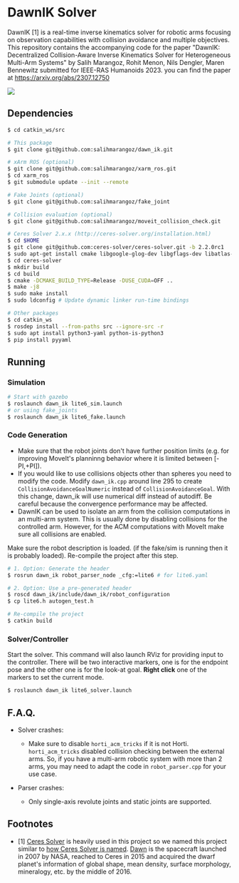 # DawnIK Solver

DawnIK [1]  is a real-time inverse kinematics solver for robotic arms focusing on observation capabilities with collision avoidance and multiple objectives. This repository contains the accompanying code for the paper "DawnIK: Decentralized Collision-Aware Inverse Kinematics Solver for Heterogeneous Multi-Arm Systems" by Salih Marangoz, Rohit Menon, Nils Dengler, Maren Bennewitz submitted for IEEE-RAS Humanoids 2023. you can find the paper at https://arxiv.org/abs/2307.12750

[![](https://img.youtube.com/vi/-k7XJkbAB6A/0.jpg)](https://www.youtube.com/watch?v=-k7XJkbAB6A)



## Dependencies

```bash
$ cd catkin_ws/src

# This package
$ git clone git@github.com:salihmarangoz/dawn_ik.git 

# xArm ROS (optional)
$ git clone git@github.com:salihmarangoz/xarm_ros.git 
$ cd xarm_ros
$ git submodule update --init --remote

# Fake Joints (optional)
$ git clone git@github.com:salihmarangoz/fake_joint

# Collision evaluation (optional)
$ git clone git@github.com:salihmarangoz/moveit_collision_check.git

# Ceres Solver 2.x.x (http://ceres-solver.org/installation.html)
$ cd $HOME
$ git clone git@github.com:ceres-solver/ceres-solver.git -b 2.2.0rc1
$ sudo apt-get install cmake libgoogle-glog-dev libgflags-dev libatlas-base-dev libeigen3-dev libsuitesparse-dev
$ cd ceres-solver
$ mkdir build
$ cd build
$ cmake -DCMAKE_BUILD_TYPE=Release -DUSE_CUDA=OFF ..
$ make -j8
$ sudo make install
$ sudo ldconfig # Update dynamic linker run-time bindings

# Other packages
$ cd catkin_ws
$ rosdep install --from-paths src --ignore-src -r
$ sudo apt install python3-yaml python-is-python3
$ pip install pyyaml
```

## Running

### Simulation

```bash
# Start with gazebo
$ roslaunch dawn_ik lite6_sim.launch
# or using fake_joints
$ roslaunch dawn_ik lite6_fake.launch
```

### Code Generation

- Make sure that the robot joints don't have further position limits (e.g. for improving MoveIt's planninng behavior where it is limited between [-PI,+PI]).
- If you would like to use collisions objects other than spheres you need to modify the code. Modify `dawn_ik.cpp` around line 295 to create `CollisionAvoidanceGoalNumeric` instead of `CollisionAvoidanceGoal`. With this change, dawn_ik will use numerical diff instead of autodiff. Be careful because the convergence performance may be affected.
- DawnIK can be used to isolate an arm from the collision computations in an multi-arm system. This is usually done by disabling collisions for the controlled arm. However, for the ACM computations with MoveIt make sure all collisions are enabled.

Make sure the robot description is loaded. (if the fake/sim is running then it is probably loaded). Re-compile the project after this step. 

```bash
# 1. Option: Generate the header
$ rosrun dawn_ik robot_parser_node _cfg:=lite6 # for lite6.yaml

# 2. Option: Use a pre-generated header
$ roscd dawn_ik/include/dawn_ik/robot_configuration
$ cp lite6.h autogen_test.h

# Re-compile the project
$ catkin build
```

### Solver/Controller

Start the solver. This command will also launch RViz for providing input to the controller. There will be two interactive markers, one is for the endpoint pose and the other one is for the look-at goal. **Right click** one of the markers to set the current mode.

```bash
$ roslaunch dawn_ik lite6_solver.launch
```

## F.A.Q.

- Solver crashes:
  - Make sure to disable `horti_acm_tricks` if it is not Horti. `horti_acm_tricks` disabled collision checking between the external arms. So, if you have a multi-arm robotic system with more than 2 arms, you may need to adapt the code in `robot_parser.cpp` for your use case.

- Parser crashes:
  - Only single-axis revolute joints and static joints are supported.


## Footnotes

- [1] [Ceres Solver](http://ceres-solver.org/) is heavily used in this project so we named this project similar to [how Ceres Solver is named](http://ceres-solver.org/#f1). [Dawn](https://solarsystem.nasa.gov/missions/dawn/overview/) is the spacecraft launched in 2007 by NASA, reached to Ceres in 2015 and acquired the dwarf planet's information of global shape, mean density, surface morphology, mineralogy, etc. by the middle of 2016. 

